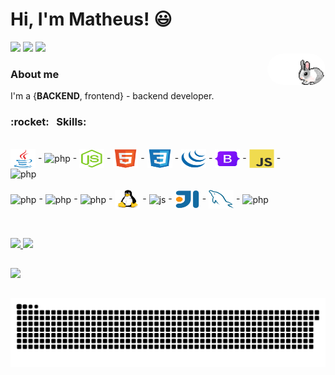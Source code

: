 <h1> Hi, I'm Matheus! 😃 </h1>
<div>    
  <a href="https://mail.google.com/mail/u/?authuser=matheusdalvino50@gmail.com" target="_blank"><img src="https://img.shields.io/badge/Gmail-D14836?style=for-the-badge&logo=gmail&logoColor=white" target="_blank"></a>
  <a href="https://www.instagram.com/math3us.css/" target="_blank"><img src="https://img.shields.io/badge/Instagram-E4405F?style=for-the-badge&logo=instagram&logoColor=white" target="_blank"></a>
    <a href="https://www.linkedin.com/in/matheus-dalvino-478400207/" target="_blank"><img src="https://img.shields.io/badge/LinkedIn-0077B5?style=for-the-badge&logo=linkedin&logoColor=white" target="_blank"></a>
</div>

<section><a href="#"><img align="right" alt="Bunny" height="50" style="border-radius:50px" src="./assets/gif/bunny.gif"   style="cursor:none"></a></section>

### About me
I'm a {**BACKEND**, frontend} - backend developer.

<h3> :rocket: &nbsp; Skills: </h3>
&nbsp

<div style="margin-right: 50px;"> 
    <img align="center" alt="java" height="30" width="40" src="https://raw.githubusercontent.com/devicons/devicon/master/icons/java/java-original.svg"> - <img align="center" alt="php" height="30" width="40" src="https://cdn.jsdelivr.net/gh/devicons/devicon/icons/spring/spring-original.svg"> - 
    <img align="center" alt="js" height="30" width="40" src="https://raw.githubusercontent.com/devicons/devicon/master/icons/nodejs/nodejs-original.svg"> -
 <img align="center" alt="php" height="30" width="40" src="https://raw.githubusercontent.com/devicons/devicon/master/icons/html5/html5-original.svg"> - 
 <img align="center" alt="php" height="30" width="40" src="https://raw.githubusercontent.com/devicons/devicon/master/icons/css3/css3-original.svg"> - 
 <img align="center" alt="php" height="30" width="40" src="https://raw.githubusercontent.com/devicons/devicon/master/icons/jquery/jquery-original.svg"> - 
 <img align="center" alt="php" height="30" width="40" src="https://raw.githubusercontent.com/devicons/devicon/master/icons/bootstrap/bootstrap-original.svg"> - 
 <img align="center" alt="js" height="30" width="40" src="https://raw.githubusercontent.com/devicons/devicon/master/icons/javascript/javascript-original.svg"> - 
 <img align="center" alt="php" height="30" width="40" src="https://cdn.jsdelivr.net/gh/devicons/devicon/icons/react/react-original.svg"> 
</div>
&nbsp
<div> 
 <img align="center" alt="php" height="30" width="40" src="https://img.icons8.com/color/48/000000/docker.png"> - 
 <img align="center" alt="php" height="30" width="40" src="https://i.ibb.co/Nn2Zqmj/github-1.png"> - 
 <img align="center" alt="php" height="30" width="40" src="https://cdn.jsdelivr.net/gh/devicons/devicon/icons/git/git-original.svg"> - 
 <img align="center" alt="js" height="30" width="40" src="https://raw.githubusercontent.com/devicons/devicon/master/icons/linux/linux-original.svg"> - 
 <img align="center" alt="js" height="30" width="40" src="https://cdn.jsdelivr.net/gh/devicons/devicon/icons/ubuntu/ubuntu-plain.svg"> - 
 <img align="center" alt="php" height="30" width="40" src="https://raw.githubusercontent.com/devicons/devicon/master/icons/intellij/intellij-original.svg"> - 
 <img align="center" alt="php" height="30" width="40" src="https://raw.githubusercontent.com/devicons/devicon/master/icons/mysql/mysql-original.svg"> - 
 <img align="center" alt="php" height="30" width="40" src="https://cdn.jsdelivr.net/gh/devicons/devicon/icons/postgresql/postgresql-original.svg"> 
</div>
&nbsp

## 

 <div>
    <a href="https://github.com/M4TH3US17">
    <img height="150em" src="https://github-readme-stats.vercel.app/api?username=M4TH3US17&show_icons=true&theme=radical"/>
    <img height="150em" src="https://github-readme-stats.vercel.app/api/top-langs/?username=M4TH3US17&layout=compact&theme=radical"/>
</div>
  
##
  
  <div>
  <img src="https://github-profile-summary-cards.vercel.app/api/cards/profile-details?username=M4TH3US17&amp;theme=radical">
</div>

##

![Snake animation](https://github.com/lucasemanuelms/lucasemanuelms/blob/output/github-contribution-grid-snake.svg)
